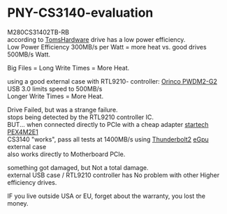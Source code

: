 # PNY-CS3140-evaluation

M280CS31402TB-RB </br>
according to [TomsHardware](https://www.tomshardware.com/reviews/pny-xlr8-cs3140-ssd-review/2) drive has a low power efficiency. </br>
Low Power Efficiency 300MB/s per Watt = more heat vs. good drives 500MB/s Watt. </br>

Big Files = Long Write Times = More Heat. </br>

using a good external case with RTL9210- controller: [Orinco PWDM2-G2](https://www.orico.cc/us/product/detail/8037.html) </br>
USB 3.0 limits speed to 500MB/s </br>
Longer Write Times = More Heat. </br>

Drive Failed, but was a strange failure. </br>
stops being detected by the RTL9210 controller IC. </br>
BUT... when connected directly to PCIe with a cheap adapter [startech PEX4M2E1](https://www.startech.com/en-us/hdd/pex4m2e1)  </br>
CS3140 "works", pass all tests at 1400MB/s using [Thunderbolt2](https://en.wikipedia.org/wiki/Thunderbolt_(interface)#Thunderbolt_2) [eGpu](https://egpu.io/best-egpu-buyers-guide/) external case </br>
also works directly to Motherboard PCIe. </br>

something got damaged, but Not a total damage. </br>
external USB case / RTL9210 controller has No problem with other Higher efficiency drives. </br>

IF you live outside USA or EU, forget about the warranty, you lost the money. </br>


